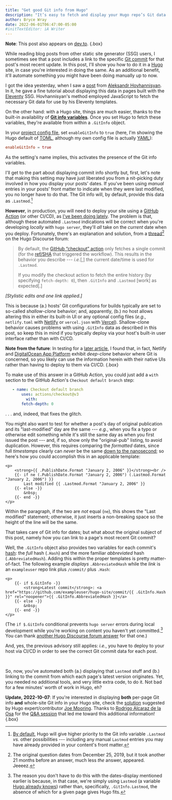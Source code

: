 ```yaml
---
title: "Get good Git info from Hugo"
description: "It’s easy to fetch and display your Hugo repo’s Git data."
author: Bryce Wray
date: 2022-06-01T06:47:00-05:00
#initTextEditor: iA Writer
---
```


**Note**: This post also appears on [dev.to](https://dev.to/brycewray/get-good-git-info-from-hugo-45f8).
{.box}

While reading blog posts from other static site generator (SSG) users, I sometimes see that a post includes a link to the specific [Git commit](https://git-scm.com/docs/git-commit) for that post's most recent update. In this post, I'll show you how to do it in a [Hugo](https://gohugo.io) site, in case you're interested in doing the same. As an additional benefit, it'll automate something you might have been doing manually up to now.

I got the idea yesterday, when I saw a [post](https://www.aleksandrhovhannisyan.com/blog/eleventy-build-info/) from [Aleksandr Hovhannisyan](https://www.aleksandrhovhannisyan.com/). In it, he gave a fine tutorial about displaying this data in pages built with the [Eleventy](https://11ty.dev/) SSG. Hovhannisyan's method employed JavaScript to fetch the necessary Git data for use by his Eleventy templates.

On the other hand: with a Hugo site, things are much easier, thanks to the built-in availability of **[Git info variables](https://gohugo.io/variables/git)**. Once you set Hugo to fetch these variables, they're available from within a `.GitInfo` object.

In your [project config file](https://gohugo.io/getting-started/configuration/), set `enableGitInfo` to `true` (here, I'm showing the Hugo default of [TOML](https://github.com/toml-lang/toml), although my own config file is actually [YAML](https://yaml.org/spec/)):

```toml
enableGitInfo = true
```

As the setting's name implies, this activates the presence of the Git info variables.

I'll get to the part about displaying commit info shortly but, first, let's note that making this setting may have just liberated you from a nit-picking duty involved in how you display your posts' dates. If you've been using *manual* entries in your posts' front matter to indicate when they were last modified, you no longer have to do that. The Git info will, by default, provide this data as `.Lastmod`.[^manualDates]

[^manualDates]: [By default](https://gohugo.io/getting-started/configuration/#configure-dates), Hugo will give higher priority to the Git info variable `.Lastmod` *vs.* other possibilities --- including any manual `Lastmod` entries you may have already provided in your content's front matter.

**However**, in production, you will need to deploy your site using a [GitHub Action](https://github.com/features/actions/) (or other CI/CD), as [I've been doing lately](/posts/2022/05/using-dart-sass-hugo-github-actions-edition/). The problem is that, although these automated `.Lastmod` indications will be correct when you're developing *locally* with `hugo server`, they'll *all* take on the *current* date when you deploy. Fortunately, there's an explanation and solution, from a [thread](https://discourse.gohugo.io/t/problems-with-gitinfo-in-ci/22480)[^years] on the Hugo Discourse forum:

[^years]: The original question dates from December 25, 2019, but it took another 21 months before an answer, much less *the* answer, appeared. Jeeeez.

> By default, the [GitHub “checkout” action](https://github.com/actions/checkout) only fetches a single commit (for the [ref/SHA](https://git-scm.com/book/en/v2/Git-Internals-Git-References) that triggered the workflow). This results in the behavior you describe --- *i.e.*[,] the current date/time is used for `.Lastmod`.
>
> If you modify the checkout action to fetch the entire history (by specifying `fetch-depth: 0`), then `.GitInfo` and `.Lastmod` [work] as expected[.]

*[Stylistic edits and one link applied.]*

This is because (a.) hosts' Git configurations for builds typically are set to so-called *shallow-clone* behavior; and, apparently, (b.) no host allows altering this in either its built-in UI or any optional config files (*e.g.*, `netlify.toml` with [Netlify](https://netlify.com) or `vercel.json` with [Vercel](https://vercel.com)). Shallow-clone behavior causes problems with using `.GitInfo` data as described in this post, so keep this in mind if you typically deploy via your host's built-in user interface rather than with CI/CD.

**Note from the future**: In testing for a [later article](/posts/2023/02/get-good-git-info-even-hosts-gui/), I found that, in fact, Netlify and [DigitalOcean App Platform](https://www.digitalocean.com/products/app-platform) exhibit *deep-clone* behavior where Git is concerned, so you likely can use the information herein with their native UIs rather than having to deploy to them via CI/CD.
{.box}

To make use of this answer in a GitHub Action, you could just add a `with` section to the GitHub Action's `Checkout default branch` step:

```yaml
   - name: Checkout default branch
	   uses: actions/checkout@v3
		 with:
       fetch-depth: 0
```

. . . and, indeed, that fixes the glitch.

You might also want to test for whether a post's day of original publication and its "last-modified" day are the same --- *e.g.*, when you fix a typo or otherwise edit something while it's still the same day as when you first issued the post --- and, if so, show only the "original-pub" listing, to avoid duplication. However, this requires comparing the *formatted* dates, since full *timestamps* clearly can *never* be the same [down to the nanosecond](https://pkg.go.dev/time#ANSIC); so here's how you could accomplish this in an applicable template:

```go-html-template
<p>
	<strong>{{ .PublishDate.Format "January 2, 2006" }}</strong><br />
	{{- if ne (.PublishDate.Format "January 2, 2006") (.Lastmod.Format "January 2, 2006") }}
		Last modified {{ .Lastmod.Format "January 2, 2006" }}
	{{- else -}}
		&nbsp;
	{{- end -}}
</p>
```

Within the paragraph, if the two are *not* equal (`ne`), this shows the "Last modified" statement; otherwise, it just inserts a non-breaking space so the height of the line will be the same.

That takes care of Git info for dates; but what about the original subject of this post, namely how you can link to a page's most recent Git commit?

Well, the `.GitInfo` object also provides two variables for each commit's [hash](https://www.mikestreety.co.uk/blog/the-git-commit-hash/): the *full* hash (`.Hash`) and the more familiar *abbreviated* hash (`.AbbreviatedHash`). Adding this within the proper templates is pretty matter-of-fact. The following example *displays* `.AbbreviatedHash` while the *link* is an `exampleuser` repo link plus `/commit/` plus `.Hash`:

```go-html-template
<p>
	{{- if $.GitInfo -}}
		<strong>Latest commit</strong>: <a href="https://github.com/exampleuser/hugo-site/commit/{{ .GitInfo.Hash }}" rel="noopener">{{ .GitInfo.AbbreviatedHash }}</a>
	{{- else -}}
		&nbsp;
	{{- end -}}
</p>
```

(The `if $.GitInfo` conditional prevents `hugo server` errors during local development while you're working on content you haven't yet committed.[^dateLastmod] You can thank [another Hugo Discourse forum answer](https://discourse.gohugo.io/t/adding-last-modified-git-status-to-pages/25402/5) for that one.)

[^dateLastmod]: The reason you don't have to do this with the dates-display mentioned earlier is because, in that case, we're simply using `Lastmod` (a variable [Hugo already knows](https://gohugo.io/variables/page/)) rather than, specifically, `.GitInfo.Lastmod`, the absence of which for a given page gives Hugo fits.

And, yes, the previous advisory still applies: *i.e.*, you have to deploy to your host via CI/CD in order to see the correct Git commit data for each post.

<br />

So, now, you've automated both (a.) displaying that `Lastmod` stuff and (b.) linking to the commit from which each page's latest version originates. Yet, you needed no additional tools, and very little extra code, to do it. Not bad for a few minutes' worth of work in Hugo, eh?

**Update, 2022-10-07**: If you're interested in displaying **both** per-page Git info **and** whole-site Git info in your Hugo site, check the [solution](https://github.com/gohugoio/hugo/issues/9738#issuecomment-1086669372) suggested by Hugo expert/contributor [Joe Mooring](https://github.com/jmooring). Thanks to [Rodrigo Alcaraz de la Osa](https://github.com/rodrigoalcarazdelaosa) for the [Q&amp;A session](https://github.com/brycewray/comments/discussions/25) that led me toward this additional information!
{.box}
